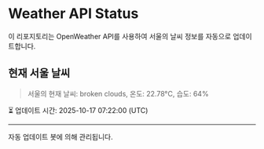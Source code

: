 
# Weather API Status

이 리포지토리는 OpenWeather API를 사용하여 서울의 날씨 정보를 자동으로 업데이트합니다.

## 현재 서울 날씨
> 서울의 현재 날씨: broken clouds, 온도: 22.78°C, 습도: 64%

⏳ 업데이트 시간: 2025-10-17 07:22:00 (UTC)

---
자동 업데이트 봇에 의해 관리됩니다.
